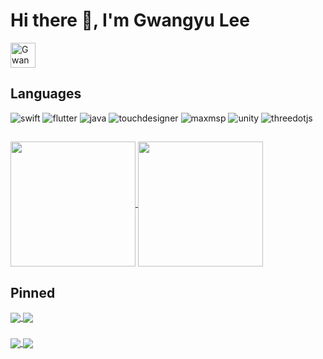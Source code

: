 # Hi there 👋, I'm Gwangyu Lee

<p align="left">
 <a href="https://gwangyulee.com" target="_blank">
  <img src="https://img.shields.io/badge/gwangyulee.com-d5f6f3?style=for-the-badge&labelColor=bc748b&logo=Sat&logoColor=000000&" height="40" width=auto alt="Gwangyulee" />
 </a> 
</p>

## Languages

![swift](https://img.shields.io/badge/swift-d5f6f3.svg?&style=for-the-badge&logo=swift&logoColor=F05138)
![flutter](https://img.shields.io/badge/flutter-d5f6f3.svg?&style=for-the-badge&logo=flutter&logoColor=02569B)
![java](https://img.shields.io/badge/javascript-d5f6f3.svg?&style=for-the-badge&logo=javascript&logoColor=F7DF1E)
![touchdesigner](https://img.shields.io/badge/touchdesigner-d5f6f3.svg?&style=for-the-badge&logo=materialdesignicons&logoColor=0xF0EF4)
![maxmsp](https://img.shields.io/badge/max-d5f6f3.svg?&style=for-the-badge&logo=max&logoColor=525252)
![unity](https://img.shields.io/badge/unity-d5f6f3.svg?&style=for-the-badge&logo=unity&logoColor=000000)
![threedotjs](https://img.shields.io/badge/threedotjs-d5f6f3.svg?&style=for-the-badge&logo=threedotjs&logoColor=000000)

##

<a href="https://github.com/gwangyu-lee">
  <img height=200 align="center" src="https://github-readme-stats.vercel.app/api?username=gwangyu-lee&bg_color=d5f6f3&title_color=000000&show_icons=false" />
</a>
<a href="https://github.com/gwangyu-lee">
  <img height=200 align="center" src="https://github-readme-stats.vercel.app/api/top-langs?username=gwangyu-lee&layout=compact&langs_count=8&card_width=320&bg_color=d5f6f3&title_color=000000" />
</a>

## Pinned
<a href="https://github.com/gwangyu-lee/iKeleton-OSC">
  <img align="center" src="https://github-readme-stats.vercel.app/api/pin/?username=gwangyu-lee&repo=iKeleton-OSC&bg_color=d5f6f3&title_color=000000"/>
</a>
<a href="https://github.com/gwangyu-lee/iXR-OSC-NDI">
  <img align="center" src="https://github-readme-stats.vercel.app/api/pin/?username=gwangyu-lee&repo=iXR-OSC-NDI&bg_color=d5f6f3&title_color=000000"/>
</a>


###

<a href="https://github.com/gwangyu-lee/TouchDesigner-X-Computer-Music">
  <img align="center" src="https://github-readme-stats.vercel.app/api/pin/?username=gwangyu-lee&repo=TouchDesigner-X-Computer-Music&bg_color=d5f6f3&title_color=000000"/>
</a>
<a href="https://github.com/gwangyu-lee/KlakNDI-visionOS-Demo">
  <img align="center" src="https://github-readme-stats.vercel.app/api/pin/?username=gwangyu-lee&repo=KlakNDI-visionOS-Demo&bg_color=d5f6f3&title_color=000000"/>
</a>
